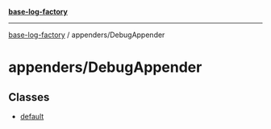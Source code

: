 [**base-log-factory**](../../index.md)

***

[base-log-factory](../../index.md) / appenders/DebugAppender

# appenders/DebugAppender

## Classes

- [default](classes/default.md)
